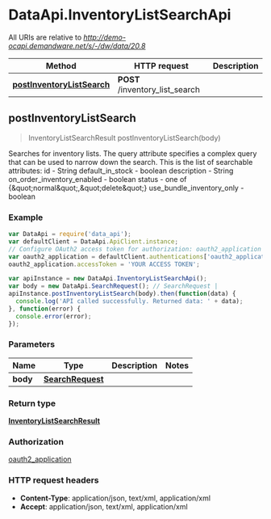 # DataApi.InventoryListSearchApi

All URIs are relative to *http://demo-ocapi.demandware.net/s/-/dw/data/20.8*

Method | HTTP request | Description
------------- | ------------- | -------------
[**postInventoryListSearch**](InventoryListSearchApi.md#postInventoryListSearch) | **POST** /inventory_list_search | 



## postInventoryListSearch

> InventoryListSearchResult postInventoryListSearch(body)



Searches for inventory lists.    The query attribute specifies a complex query that can be used to narrow down the search. This is the list  of searchable attributes:    id - String  default_in_stock - boolean  description - String  on_order_inventory_enabled - boolean  status - one of {\&quot;normal\&quot;,\&quot;delete\&quot;}  use_bundle_inventory_only - boolean  

### Example

```javascript
var DataApi = require('data_api');
var defaultClient = DataApi.ApiClient.instance;
// Configure OAuth2 access token for authorization: oauth2_application
var oauth2_application = defaultClient.authentications['oauth2_application'];
oauth2_application.accessToken = 'YOUR ACCESS TOKEN';

var apiInstance = new DataApi.InventoryListSearchApi();
var body = new DataApi.SearchRequest(); // SearchRequest | 
apiInstance.postInventoryListSearch(body).then(function(data) {
  console.log('API called successfully. Returned data: ' + data);
}, function(error) {
  console.error(error);
});

```

### Parameters



Name | Type | Description  | Notes
------------- | ------------- | ------------- | -------------
 **body** | [**SearchRequest**](SearchRequest.md)|  | 

### Return type

[**InventoryListSearchResult**](InventoryListSearchResult.md)

### Authorization

[oauth2_application](../README.md#oauth2_application)

### HTTP request headers

- **Content-Type**: application/json, text/xml, application/xml
- **Accept**: application/json, text/xml, application/xml

